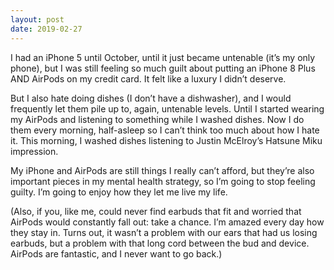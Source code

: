 ```yaml
---
layout: post
date: 2019-02-27
---
```


I had an iPhone 5 until October, until it just became untenable (it’s my only phone), but I was still feeling so much guilt about putting an iPhone 8 Plus AND AirPods on my credit card. It felt like a luxury I didn’t deserve.

But I also hate doing dishes (I don’t have a dishwasher), and I would frequently let them pile up to, again, untenable levels. Until I started wearing my AirPods and listening to something while I washed dishes. Now I do them every morning, half-asleep so I can’t think too much about how I hate it. This morning, I washed dishes listening to Justin McElroy’s Hatsune Miku impression. 

My iPhone and AirPods are still things I really can’t afford, but they’re also important pieces in my mental health strategy, so I’m going to stop feeling guilty. I’m going to enjoy how they let me live my life. 

(Also, if you, like me, could never find earbuds that fit and worried that AirPods would constantly fall out: take a chance. I’m amazed every day how they stay in. Turns out, it wasn’t a problem with our ears that had us losing earbuds, but a problem with that long cord between the bud and device. AirPods are fantastic, and I never want to go back.)
